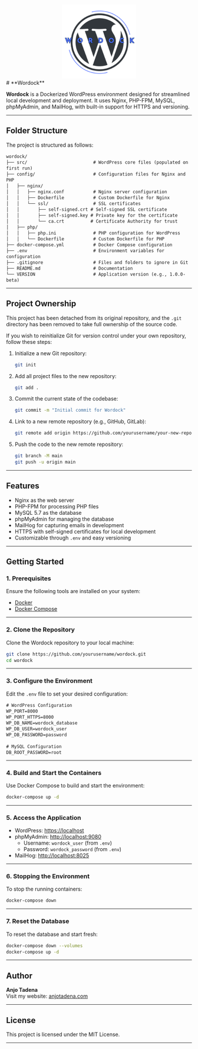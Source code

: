 <div align="center">
  <img src="wordock.png" alt="Wordock Logo" width="200">
</div>
# **Wordock**

**Wordock** is a Dockerized WordPress environment designed for streamlined local development and deployment. It uses Nginx, PHP-FPM, MySQL, phpMyAdmin, and MailHog, with built-in support for HTTPS and versioning.

---

## **Folder Structure**

The project is structured as follows:

```
wordock/
├── src/                         # WordPress core files (populated on first run)
├── config/                      # Configuration files for Nginx and PHP
│   ├── nginx/
│   │   ├── nginx.conf           # Nginx server configuration
│   │   ├── Dockerfile           # Custom Dockerfile for Nginx
│   │   └── ssl/                 # SSL certificates
│   │       ├── self-signed.crt # Self-signed SSL certificate
│   │       ├── self-signed.key # Private key for the certificate
│   │       └── ca.crt          # Certificate Authority for trust
│   ├── php/
│   │   ├── php.ini              # PHP configuration for WordPress
│   │   └── Dockerfile           # Custom Dockerfile for PHP
├── docker-compose.yml           # Docker Compose configuration
├── .env                         # Environment variables for configuration
├── .gitignore                   # Files and folders to ignore in Git
├── README.md                    # Documentation
└── VERSION                      # Application version (e.g., 1.0.0-beta)
```

---

## **Project Ownership**
This project has been detached from its original repository, and the `.git` directory has been removed to take full ownership of the source code. 

If you wish to reinitialize Git for version control under your own repository, follow these steps:

1. Initialize a new Git repository:
   ```bash
   git init
   ```

2. Add all project files to the new repository:
   ```bash
   git add .
   ```

3. Commit the current state of the codebase:
   ```bash
   git commit -m "Initial commit for Wordock"
   ```

4. Link to a new remote repository (e.g., GitHub, GitLab):
   ```bash
   git remote add origin https://github.com/yourusername/your-new-repo.git
   ```

5. Push the code to the new remote repository:
   ```bash
   git branch -M main
   git push -u origin main
   ```

---

## **Features**
- Nginx as the web server
- PHP-FPM for processing PHP files
- MySQL 5.7 as the database
- phpMyAdmin for managing the database
- MailHog for capturing emails in development
- HTTPS with self-signed certificates for local development
- Customizable through `.env` and easy versioning

---

## **Getting Started**

### **1. Prerequisites**
Ensure the following tools are installed on your system:
- [Docker](https://www.docker.com/get-started)
- [Docker Compose](https://docs.docker.com/compose/install/)

---

### **2. Clone the Repository**
Clone the Wordock repository to your local machine:
```bash
git clone https://github.com/yourusername/wordock.git
cd wordock
```

---

### **3. Configure the Environment**
Edit the `.env` file to set your desired configuration:
```env
# WordPress Configuration
WP_PORT=8000
WP_PORT_HTTPS=8000
WP_DB_NAME=wordock_database
WP_DB_USER=wordock_user
WP_DB_PASSWORD=password

# MySQL Configuration
DB_ROOT_PASSWORD=root
```

---

### **4. Build and Start the Containers**
Use Docker Compose to build and start the environment:
```bash
docker-compose up -d
```

---

### **5. Access the Application**
- WordPress: [https://localhost](https://localhost)
- phpMyAdmin: [http://localhost:9080](http://localhost:9080)
  - Username: `wordock_user` (from `.env`)
  - Password: `wordock_password` (from `.env`)
- MailHog: [http://localhost:8025](http://localhost:8025)

---

### **6. Stopping the Environment**
To stop the running containers:
```bash
docker-compose down
```

---

### **7. Reset the Database**
To reset the database and start fresh:
```bash
docker-compose down --volumes
docker-compose up -d
```


---

## **Author**
**Anjo Tadena**  
Visit my website: [anjotadena.com](https://anjotadena.vercel.app)

---

## **License**
This project is licensed under the MIT License.

---
